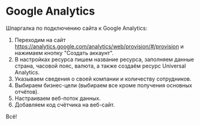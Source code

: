 # Google Analytics  

Шпаргалка по подключению сайта к Google Analytics:    
1. Переходим на сайт https://analytics.google.com/analytics/web/provision/#/provision и нажимаем кнопку "Создать аккаунт".  
2. В настройках ресурса пишем название ресурса, заполняем данные страна, часовой пояс, валюта, а также создаём ресурс Universal Analytics.  
3. Указываем сведения о своей компании и количеству сотрудников.    
4. Выбираем бизнес-цели (выбираем все кроме получения основных отчётов).  
5. Настраиваем веб-поток данных.    
6. Добавляем код счётчика на веб-сайт.  

Всё!
